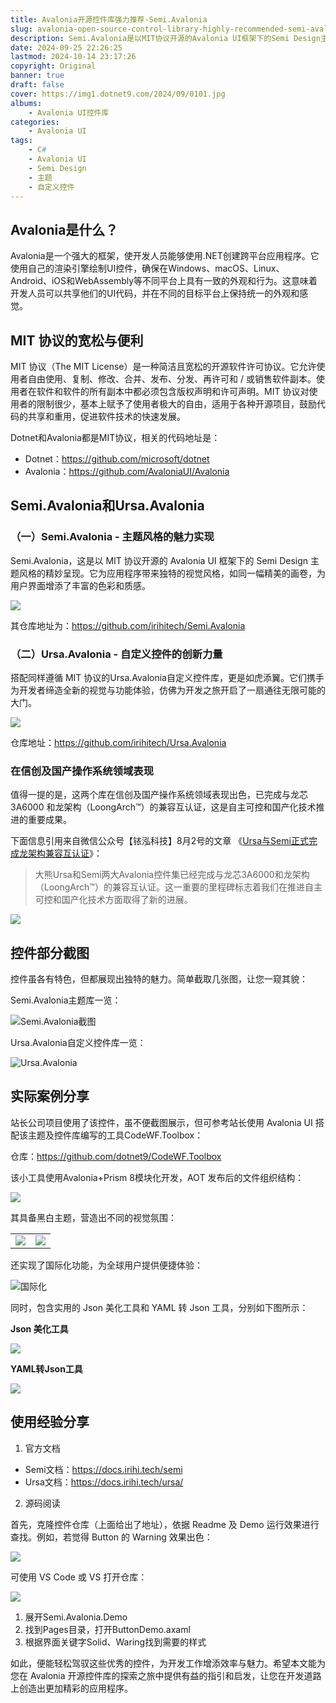 ```yaml
---
title: Avalonia开源控件库强力推荐-Semi.Avalonia
slug: avalonia-open-source-control-library-highly-recommended-semi-avalonia
description: Semi.Avalonia是以MIT协议开源的Avalonia UI框架下的Semi Design主题风格实现，搭配Ursa.Avalonia自定义控件库，为开发者带来全新视觉与功能体验。
date: 2024-09-25 22:26:25
lastmod: 2024-10-14 23:17:26
copyright: Original
banner: true
draft: false
cover: https://img1.dotnet9.com/2024/09/0101.jpg
albums:
    - Avalonia UI控件库
categories: 
    - Avalonia UI
tags: 
    - C#
    - Avalonia UI
    - Semi Design
    - 主题
    - 自定义控件
---
```


## Avalonia是什么？

Avalonia是一个强大的框架，使开发人员能够使用.NET创建跨平台应用程序。它使用自己的渲染引擎绘制UI控件，确保在Windows、macOS、Linux、Android、iOS和WebAssembly等不同平台上具有一致的外观和行为。这意味着开发人员可以共享他们的UI代码，并在不同的目标平台上保持统一的外观和感觉。

## MIT 协议的宽松与便利

MIT 协议（The MIT License）是一种简洁且宽松的开源软件许可协议。它允许使用者自由使用、复制、修改、合并、发布、分发、再许可和 / 或销售软件副本。使用者在软件和软件的所有副本中都必须包含版权声明和许可声明。MIT 协议对使用者的限制很少，基本上赋予了使用者极大的自由，适用于各种开源项目，鼓励代码的共享和重用，促进软件技术的快速发展。

Dotnet和Avalonia都是MIT协议，相关的代码地址是：

- Dotnet：https://github.com/microsoft/dotnet
- Avalonia：https://github.com/AvaloniaUI/Avalonia

##  Semi.Avalonia和Ursa.Avalonia

### （一）Semi.Avalonia - 主题风格的魅力实现

Semi.Avalonia，这是以 MIT 协议开源的 Avalonia UI 框架下的 Semi Design 主题风格的精妙呈现。它为应用程序带来独特的视觉风格，如同一幅精美的画卷，为用户界面增添了丰富的色彩和质感。

![](https://img1.dotnet9.com/2024/09/0101.jpg)

其仓库地址为：https://github.com/irihitech/Semi.Avalonia

### （二）Ursa.Avalonia - 自定义控件的创新力量

搭配同样遵循 MIT 协议的Ursa.Avalonia自定义控件库，更是如虎添翼。它们携手为开发者缔造全新的视觉与功能体验，仿佛为开发之旅开启了一扇通往无限可能的大门。

![](https://img1.dotnet9.com/2024/09/0102.png)

仓库地址：https://github.com/irihitech/Ursa.Avalonia

### 在信创及国产操作系统领域表现

值得一提的是，这两个库在信创及国产操作系统领域表现出色，已完成与龙芯 3A6000 和龙架构（LoongArch™）的兼容互认证，这是自主可控和国产化技术推进的重要成果。

下面信息引用来自微信公众号【铱泓科技】8月2号的文章 《[Ursa与Semi正式完成龙架构兼容互认证](https://mp.weixin.qq.com/s/bJhjnXtiG7zNXjFzhZb1Fg)》：

> 大熊Ursa和Semi两大Avalonia控件集已经完成与龙芯3A6000和龙架构（LoongArch™）的兼容互认证。这一重要的里程碑标志着我们在推进自主可控和国产化技术方面取得了新的进展。

![](https://img1.dotnet9.com/2024/09/0113.jpeg)

## 控件部分截图

控件虽各有特色，但都展现出独特的魅力。简单截取几张图，让您一窥其貌：

Semi.Avalonia主题库一览：

![Semi.Avalonia截图](https://img1.dotnet9.com/2024/09/0103.gif)

Ursa.Avalonia自定义控件库一览：

![Ursa.Avalonia](https://img1.dotnet9.com/2024/09/0104.gif)

## 实际案例分享

站长公司项目使用了该控件，虽不便截图展示，但可参考站长使用 Avalonia UI 搭配该主题及控件库编写的工具CodeWF.Toolbox：

仓库：https://github.com/dotnet9/CodeWF.Toolbox

该小工具使用Avalonia+Prism 8模块化开发，AOT 发布后的文件组织结构：

![](https://img1.dotnet9.com/2024/09/0105.png)

其具备黑白主题，营造出不同的视觉氛围：

<table>
    <tr>
    	<td><img src="https://img1.dotnet9.com/2024/09/0106.png" ></td>
    	<td><img src="https://img1.dotnet9.com/2024/09/0107.png" ></td>
    </tr>
</table>

还实现了国际化功能，为全球用户提供便捷体验：

![国际化](https://img1.dotnet9.com/2024/09/0110.gif)

同时，包含实用的 Json 美化工具和 YAML 转 Json 工具，分别如下图所示：

**Json 美化工具**

![](https://img1.dotnet9.com/2024/09/0108.png)

**YAML转Json工具**

![](https://img1.dotnet9.com/2024/09/0109.png)

## 使用经验分享

1. 官方文档

- Semi文档：https://docs.irihi.tech/semi
- Ursa文档：https://docs.irihi.tech/ursa/

2. 源码阅读

首先，克隆控件仓库（上面给出了地址），依据 Readme 及 Demo 运行效果进行查找。例如，若觉得 Button 的 Warning 效果出色：

![](https://img1.dotnet9.com/2024/09/0111.png)

可使用 VS Code 或 VS 打开仓库：

![](https://img1.dotnet9.com/2024/09/0112.png)

1. 展开Semi.Avalonia.Demo
2. 找到Pages目录，打开ButtonDemo.axaml
3. 根据界面关键字Solid、Waring找到需要的样式

如此，便能轻松驾驭这些优秀的控件，为开发工作增添效率与魅力。希望本文能为您在 Avalonia 开源控件库的探索之旅中提供有益的指引和启发，让您在开发道路上创造出更加精彩的应用程序。
